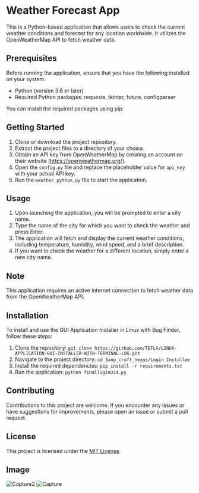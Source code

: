 # Weather Forecast App

This is a Python-based application that allows users to check the current weather conditions and forecast for any location worldwide. It utilizes the OpenWeatherMap API to fetch weather data.

## Prerequisites

Before running the application, ensure that you have the following installed on your system:

- Python (version 3.6 or later)
- Required Python packages: requests, tkinter, future, configparser

You can install the required packages using pip:
## Getting Started

1. Clone or download the project repository.
2. Extract the project files to a directory of your choice.
3. Obtain an API key from OpenWeatherMap by creating an account on their website (https://openweathermap.org/).
4. Open the `config.py` file and replace the placeholder value for `api_key` with your actual API key.
5. Run the `weather_python.py` file to start the application.

## Usage

1. Upon launching the application, you will be prompted to enter a city name.
2. Type the name of the city for which you want to check the weather and press Enter.
3. The application will fetch and display the current weather conditions, including temperature, humidity, wind speed, and a brief description.
4. If you want to check the weather for a different location, simply enter a new city name.

## Note

This application requires an active internet connection to fetch weather data from the OpenWeatherMap API.

## Installation
To install and use the GUI Application Installer in Linux with Bug Finder, follow these steps:

1. Clone the repository: `git clone https://github.com/TEFLX/LINUX-APPLICATION-GUI-INSTALLER-WITH-TERMINAL-LOG.git`
2. Navigate to the project directory: `cd Sanp_craft_nexus/Login Installer`
3. Install the required dependencies: `pip install -r requirements.txt`
4. Run the application: `python finalloginUi4.py`

## Contributing

Contributions to this project are welcome. If you encounter any issues or have suggestions for improvements, please open an issue or submit a pull request.

## License

This project is licensed under the [MIT License](LICENSE).

## Image
![Capture2](https://github.com/TEFLX03/Weather_forecast-minor-project-/assets/164298793/42578c96-7fd8-4a62-8f5f-1910391d950e)
![Capture](https://github.com/TEFLX03/Weather_forecast-minor-project-/assets/164298793/9afdf017-4447-461c-ae4d-2c8a390684ae)


